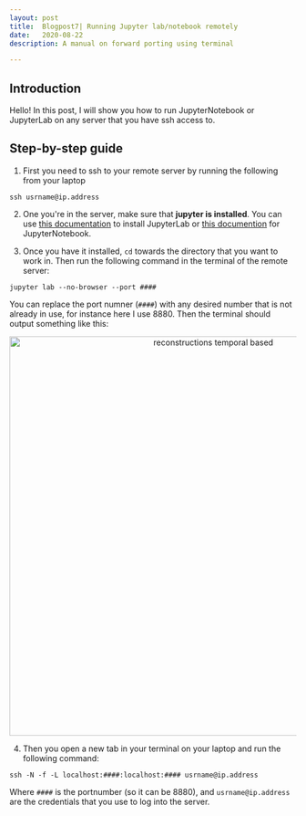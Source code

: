 ```yaml
---
layout: post
title:  Blogpost7| Running Jupyter lab/notebook remotely
date:   2020-08-22
description: A manual on forward porting using terminal

---
```

## Introduction
Hello! In this post, I will show you how to run JupyterNotebook or JupyterLab on any server that you have ssh access to.


## Step-by-step guide
1.  First you need to ssh to your remote server by running the following from your laptop

 ```ssh usrname@ip.address```

2. One you're in the server, make sure that <b>jupyter is installed</b>. You can use [this documentation](https://github.com/jupyterlab/jupyterlab) to install JupyterLab or [this documention](https://docs.jupyter.org/en/latest/install/notebook-classic.html) for JupyterNotebook.

3. Once you have it installed, `cd` towards the directory that you want to work in. Then run the following command in the terminal of the remote server:

```jupyter lab --no-browser --port ####```

You can replace the port numner (`####`) with any desired number that is not already in use, for instance here I use 8880. Then the terminal should output something like this:

<p align="center">
<img src="/assets/img/blog_img/blog_jupyter/jupyter_lab1.png" alt="reconstructions temporal based" width="700"/> 
</p>

4. Then you open a new tab in your terminal on your laptop and run the following command: 

```ssh -N -f -L localhost:####:localhost:#### usrname@ip.address```

Where `####` is the portnumber (so it can be 8880), and `usrname@ip.address` are the credentials that you use to log into the server.


<script>
  <section class="constrain">
    <h3>Write a review</h3>
    {% include reviews-new.html %}
  </section>
  
  <section class="constrain">
    <h3>All reviews</h3>

    {% include reviews.html %}
  </section>
</script>
